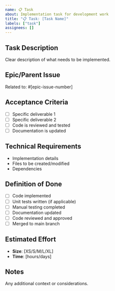 ```yaml
---
name: 📋 Task
about: Implementation task for development work
title: "📋 Task: [Task Name]"
labels: ["task"]
assignees: []
---
```


## Task Description

Clear description of what needs to be implemented.

## Epic/Parent Issue

Related to: #[epic-issue-number]

## Acceptance Criteria

- [ ] Specific deliverable 1
- [ ] Specific deliverable 2
- [ ] Code is reviewed and tested
- [ ] Documentation is updated

## Technical Requirements

- Implementation details
- Files to be created/modified
- Dependencies

## Definition of Done

- [ ] Code implemented
- [ ] Unit tests written (if applicable)
- [ ] Manual testing completed
- [ ] Documentation updated
- [ ] Code reviewed and approved
- [ ] Merged to main branch

## Estimated Effort

- **Size**: [XS/S/M/L/XL]
- **Time**: [hours/days]

## Notes

Any additional context or considerations.
